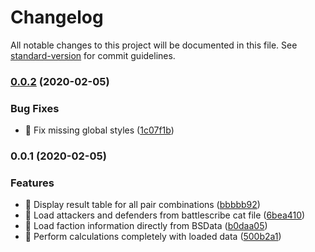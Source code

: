 # Changelog

All notable changes to this project will be documented in this file. See [standard-version](https://github.com/conventional-changelog/standard-version) for commit guidelines.

### [0.0.2](https://github.com/cemderin/battle-calculator-ui/compare/v0.0.1...v0.0.2) (2020-02-05)


### Bug Fixes

* 🐛 Fix missing global styles ([1c07f1b](https://github.com/cemderin/battle-calculator-ui/commit/1c07f1b05482fb418a06efd82d31665ae18895ad))

### 0.0.1 (2020-02-05)


### Features

* 🎸 Display result table for all pair combinations ([bbbbb92](https://github.com/cemderin/battle-calculator-ui/commit/bbbbb92a0b14049eaeb5c2a075178d35fbcd9fb7))
* 🎸 Load attackers and defenders from battlescribe cat file ([6bea410](https://github.com/cemderin/battle-calculator-ui/commit/6bea410c58f3c1b18b4a7929dd817cc0f424f4cd))
* 🎸 Load faction information directly from BSData ([b0daa05](https://github.com/cemderin/battle-calculator-ui/commit/b0daa059164633ade0141224662f917eb416311c))
* 🎸 Perform calculations completely with loaded data ([500b2a1](https://github.com/cemderin/battle-calculator-ui/commit/500b2a1a8a98acfb7f3f79336eabe4d79e3026cb))
